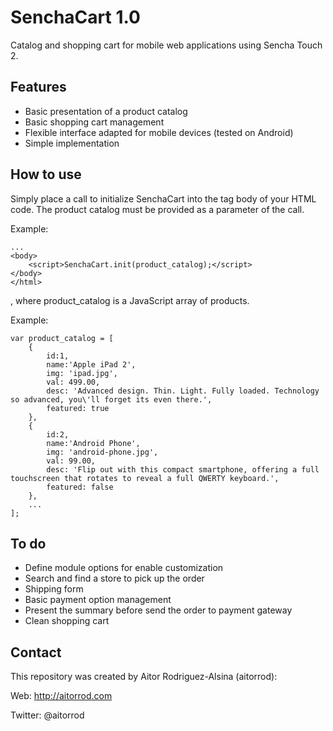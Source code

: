 # SenchaCart 1.0

Catalog and shopping cart for mobile web applications using Sencha Touch 2.

## Features

- Basic presentation of a product catalog
- Basic shopping cart management
- Flexible interface adapted for mobile devices (tested on Android)
- Simple implementation

## How to use

Simply place a call to initialize SenchaCart into the tag body of your HTML code. The product catalog must be provided as a parameter of the call.

Example:

```
...
<body>
	<script>SenchaCart.init(product_catalog);</script>
</body>
</html>
```

, where product_catalog is a JavaScript array of products.

Example:

```
var product_catalog = [
	{
		id:1, 
		name:'Apple iPad 2', 
		img: 'ipad.jpg', 
		val: 499.00,  
		desc: 'Advanced design. Thin. Light. Fully loaded. Technology so advanced, you\'ll forget its even there.',
		featured: true
	},
	{
		id:2, 
		name:'Android Phone', 
		img: 'android-phone.jpg', 
		val: 99.00, 
		desc: 'Flip out with this compact smartphone, offering a full touchscreen that rotates to reveal a full QWERTY keyboard.',
		featured: false
	},
	...
];
```

## To do

- Define module options for enable customization
- Search and find a store to pick up the order
- Shipping form
- Basic payment option management
- Present the summary before send the order to payment gateway
- Clean shopping cart

## Contact

This repository was created by Aitor Rodriguez-Alsina (aitorrod):

Web: http://aitorrod.com

Twitter: @aitorrod